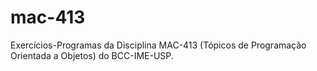 # mac-413
Exercícios-Programas da Disciplina MAC-413 (Tópicos de Programação Orientada a Objetos) do BCC-IME-USP.
